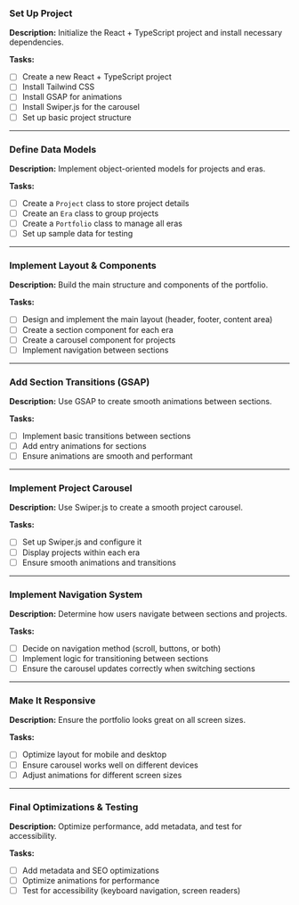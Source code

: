 ### Set Up Project
**Description:**
Initialize the React + TypeScript project and install necessary dependencies.

**Tasks:**
- [ ] Create a new React + TypeScript project
- [ ] Install Tailwind CSS
- [ ] Install GSAP for animations
- [ ] Install Swiper.js for the carousel
- [ ] Set up basic project structure

---

### Define Data Models
**Description:**
Implement object-oriented models for projects and eras.

**Tasks:**
- [ ] Create a `Project` class to store project details
- [ ] Create an `Era` class to group projects
- [ ] Create a `Portfolio` class to manage all eras
- [ ] Set up sample data for testing

---

### Implement Layout & Components
**Description:**
Build the main structure and components of the portfolio.

**Tasks:**
- [ ] Design and implement the main layout (header, footer, content area)
- [ ] Create a section component for each era
- [ ] Create a carousel component for projects
- [ ] Implement navigation between sections

---

### Add Section Transitions (GSAP)
**Description:**
Use GSAP to create smooth animations between sections.

**Tasks:**
- [ ] Implement basic transitions between sections
- [ ] Add entry animations for sections
- [ ] Ensure animations are smooth and performant

---

### Implement Project Carousel
**Description:**
Use Swiper.js to create a smooth project carousel.

**Tasks:**
- [ ] Set up Swiper.js and configure it
- [ ] Display projects within each era
- [ ] Ensure smooth animations and transitions

---

### Implement Navigation System
**Description:**
Determine how users navigate between sections and projects.

**Tasks:**
- [ ] Decide on navigation method (scroll, buttons, or both)
- [ ] Implement logic for transitioning between sections
- [ ] Ensure the carousel updates correctly when switching sections

---

### Make It Responsive
**Description:**
Ensure the portfolio looks great on all screen sizes.

**Tasks:**
- [ ] Optimize layout for mobile and desktop
- [ ] Ensure carousel works well on different devices
- [ ] Adjust animations for different screen sizes

---

### Final Optimizations & Testing
**Description:**
Optimize performance, add metadata, and test for accessibility.

**Tasks:**
- [ ] Add metadata and SEO optimizations
- [ ] Optimize animations for performance
- [ ] Test for accessibility (keyboard navigation, screen readers)
